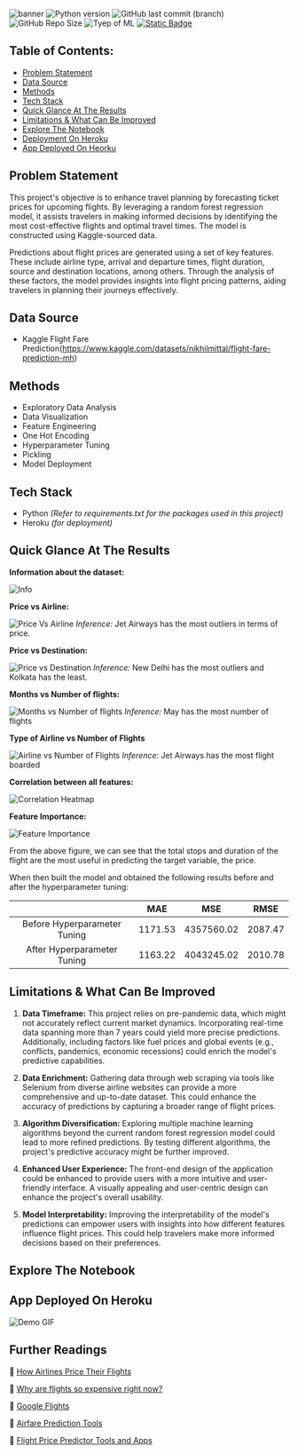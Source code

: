 ![banner](assets/banner.png)
![Python version](https://img.shields.io/badge/Python%20version-3.10.8-B06FCF)
![GitHub last commit (branch)](https://img.shields.io/github/last-commit/Aliya032/flight-price-prediction/main?color=FFDA15)
![GitHub Repo Size](https://img.shields.io/github/repo-size/Aliya032/flight-price-prediction?color=D95353)
![Tyep of ML](https://img.shields.io/badge/Type%20of%20ML-Random%20Forest%20Regression-blue)
[![Static Badge](https://img.shields.io/badge/Open_In_Heroku-o?logo=heroku&logoColor=%23430098&labelColor=%23ffffff)](https://predict-flight-price-a54f89e1be13.herokuapp.com/predict)



## Table of Contents:
- [Problem Statement](#business-problem)
- [Data Source](#data-source)
- [Methods](#methods)
- [Tech Stack](#tech-stack)
- [Quick Glance At The Results](#quick-glance-at-the-results)
- [Limitations & What Can Be Improved](#limitations-and-what-can-be-improved)
- [Explore The Notebook](#explore-the-notebook)
- [Deployment On Heroku](#deployment-on-heroku)
- [App Deployed On Heorku](#app-deployed-on-heroku)


## Problem Statement
This project's objective is to enhance travel planning by forecasting ticket prices for upcoming flights. By leveraging a random forest regression model, it assists travelers in making informed decisions by identifying the most cost-effective flights and optimal travel times. The model is constructed using Kaggle-sourced data.

Predictions about flight prices are generated using a set of key features. These include airline type, arrival and departure times, flight duration, source and destination locations, among others. Through the analysis of these factors, the model provides insights into flight pricing patterns, aiding travelers in planning their journeys effectively. 

## Data Source
- Kaggle Flight Fare Prediction(https://www.kaggle.com/datasets/nikhilmittal/flight-fare-prediction-mh)

## Methods

- Exploratory Data Analysis
- Data Visualization 
- Feature Engineering 
- One Hot Encoding 
- Hyperparameter Tuning
- Pickling
- Model Deployment 


## Tech Stack

- Python *(Refer to requirements.txt for the packages used in this project)*
- Heroku *(for deployment)*

## Quick Glance At The Results

**Information about the dataset:**

![Info](assets/InfoTrainSet.png)

**Price vs Airline:**

![Price Vs Airline](assets/PriceVsAirline.png)
*Inference:* Jet Airways has the most outliers in terms of price.

**Price vs Destination:**

![Price vs Destination](assets/DestinationVsPrice.png)
*Inference:* New Delhi has the most outliers and Kolkata has the least. 

**Months vs Number of flights:**

![Months vs Number of flights](assets/CountOfFlightsMonthsWise.png)
*Inference:* May has the most number of flights

**Type of Airline vs Number of Flights**

![Airline vs Number of Flights](assets/AirlineVsNoOfFlights.png)
*Inference:* Jet Airways has the most flight boarded

**Correlation between all features:**

![Correlation Heatmap](assets/CorrelationHeatmap.png)

**Feature Importance:**

![Feature Importance](assets/FeatureImportance.png)

From the above figure, we can see that the total stops and duration of the flight are the most useful in predicting the target variable, the price. 

When then built the model and obtained the following results before and after the hyperparameter tuning: 

|  | MAE | MSE | RMSE |
|:---:|:---:|:---:|:---:|
| Before Hyperparameter Tuning | 1171.53 | 4357560.02 | 2087.47 |
| After Hyperparameter Tuning | 1163.22 | 4043245.02 | 2010.78 |


## Limitations & What Can Be Improved

1. **Data Timeframe:** This project relies on pre-pandemic data, which might not accurately reflect current market dynamics. Incorporating real-time data spanning more than 7 years could yield more precise predictions. Additionally, including factors like fuel prices and global events (e.g., conflicts, pandemics, economic recessions) could enrich the model's predictive capabilities.

2. **Data Enrichment:** Gathering data through web scraping via tools like Selenium from diverse airline websites can provide a more comprehensive and up-to-date dataset. This could enhance the accuracy of predictions by capturing a broader range of flight prices.

3. **Algorithm Diversification:** Exploring multiple machine learning algorithms beyond the current random forest regression model could lead to more refined predictions. By testing different algorithms, the project's predictive accuracy might be further improved.

4. **Enhanced User Experience:** The front-end design of the application could be enhanced to provide users with a more intuitive and user-friendly interface. A visually appealing and user-centric design can enhance the project's overall usability.

5. **Model Interpretability:** Improving the interpretability of the model's predictions can empower users with insights into how different features influence flight prices. This could help travelers make more informed decisions based on their preferences.


## Explore The Notebook


## App Deployed On Heroku 

![Demo GIF](assets/working-demo.gif)

## Further Readings
🔗 [How Airlines Price Their Flights](https://www.alternativeairlines.com/blog/how-airlines-price-flights)

🔗 [Why are flights so expensive right now?](https://thriftytraveler.com/guides/travel/why-are-flights-so-expensive-right-now/)

🔗 [Google Flights](https://thriftytraveler.com/guides/google-flights/)

🔗 [Airfare Prediction Tools](https://www.wired.com/story/airfare-prediction-tools/)

🔗 [Flight Price Predictor Tools and Apps
](https://techpp.com/2014/05/05/airfare-price-predictor/)





<!-- https://www.vectorlogo.zone/logos/heroku/heroku-icon.svg -->